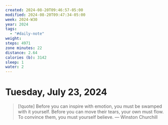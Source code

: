 ```yaml
---
created: 2024-08-20T09:46:57-05:00
modified: 2024-08-20T09:47:34-05:00
week: 2024-W30
year: 2024
tags:
  - "#daily-note"
weight: 
steps: 4971
zone minutes: 22
distance: 2.64
calories (b): 3142
sleep: 1
water: 2
---
```

# Tuesday, July 23, 2024

> [!quote] Before you can inspire with emotion, you must be swamped with it yourself. Before you can move their tears, your own must flow. To convince them, you must yourself believe.
> — Winston Churchill
